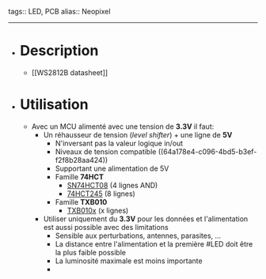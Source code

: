 tags:: LED, PCB
alias:: Neopixel
***

- # Description
	- [[WS2812B datasheet]]
- # Utilisation
	- Avec un MCU alimenté avec une tension de **3.3V** il faut:
		- Un réhausseur de tension (*level shifter*) + une ligne de **5V**
			- N'inversant pas la valeur logique in/out
			- Niveaux de tension compatible ((64a178e4-c096-4bd5-b3ef-f2f8b28aa424))
			- Supportant une alimentation de 5V
			- Famille **74HCT**
				- [SN74HCT08](https://www.ti.com/product/SN74HCT08) (4 lignes AND)
				- [74HCT245](https://www.nexperia.com/products/analog-logic-ics/logic/buffers-inverters-transceivers/transceivers/series/74HC245-74HCT245.html) (8 lignes)
			- Famille **TXB010**
				- [TXB010x](https://www.ti.com/sitesearch/en-us/docs/universalsearch.tsp?langPref=en-US&searchTerm=TXB010&nr=3#q=TXB010&sort=relevancy&numberOfResults=25) (x lignes)
		- Utiliser uniquement du **3.3V** pour les données et l'alimentation est aussi possible avec des limitations
			- Sensible aux perturbations, antennes, parasites, ...
			- La distance entre l'alimentation et la première #LED doit être la plus faible possible
			- La luminosité maximale est moins importante
			-